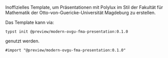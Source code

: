 Inoffizielles Template, um Präsentationen mit Polylux im Stil der Fakultät für Mathematik der Otto-von-Guericke-Universität Magdeburg zu erstellen.

Das Template kann via:
```
typst init @preview/modern-ovgu-fma-presentation:0.1.0 
```
genutzt werden.


```typ
#import "@preview/modern-ovgu-fma-presentation:0.1.0"
```